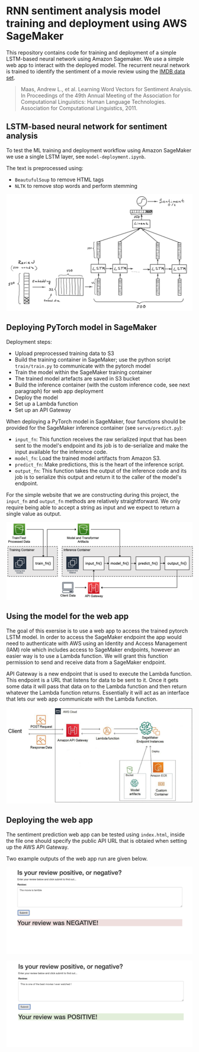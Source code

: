 # RNN sentiment analysis model training and deployment using AWS SageMaker

This repository contains code for training and deployment of a simple LSTM-based neural network using Amazon Sagemaker. We use a simple web app to interact with the deployed model.
The recurrent neural network is trained to identify the sentiment of a movie review using the [IMDB data set](http://ai.stanford.edu/~amaas/data/sentiment/).

> Maas, Andrew L., et al. Learning Word Vectors for Sentiment Analysis. In Proceedings of the 49th Annual Meeting of the Association for Computational Linguistics: Human Language Technologies. Association for Computational Linguistics, 2011.

## LSTM-based neural network for sentiment analysis

To test the ML training and deployment workflow using Amazon SageMaker we use a single LSTM layer, see `model-deployment.ipynb`.

The text is preprocessed using:

- `BeautufulSoup` to remove HTML tags
- `NLTK` to remove stop words and perform stemming

![text](figs/lstm.png)


## Deploying PyTorch model in SageMaker

Deployment steps:

- Upload preprocessed training data to S3
- Build the training container in SageMaker; use the python script `train/train.py` to communicate with the pytorch model
- Train the model within the SageMaker training container
- The trained model artefacts are saved in S3 bucket
- Build the inference container (with the custom inference code, see next paragraph) for web app deployment 
- Deploy the model
- Set up a Lambda function
- Set up an API Gateway 


When deploying a PyTorch model in SageMaker, four functions should be provided for the SageMaker inference container (see `serve/predict.py`):

- `input_fn`: This function receives the raw serialized input that has been sent to the model's endpoint and its job is to de-serialize and make the input available for the inference code.
- `model_fn`: Load the trained model artifacts from Amazon S3.
- `predict_fn`: Make predictions, this is the heart of the inference script.
- `output_fn`: This function takes the output of the inference code and its job is to serialize this output and return it to the caller of the model's endpoint.


For the simple website that we are constructing during this project, the `input_fn` and `output_fn` methods are relatively straightforward. We only require being able to accept a string as input and we expect to return a single value as output.

![text](figs/diagram1.png)


## Using the model for the web app

The goal of this exersise is to use a web app to access the trained pytorch LSTM model. In order to access the SageMaker endpoint the app would need to authenticate with AWS using an Identity and Access Management (IAM) role which includes access to SageMaker endpoints, however an easier way is to use a Lambda function. We will grant this function permission to send and receive data from a SageMaker endpoint.

API Gateway is a new endpoint that is used to execute the Lambda function. This endpoint is a URL that listens for data to be sent to it. Once it gets some data it will pass that data on to the Lambda function and then return whatever the Lambda function returns. Essentially it will act as an interface that lets our web app communicate with the Lambda function.


![text](figs/deployment.png)

## Deploying the web app

The sentiment prediction web app can be tested using `index.html`, inside the file one should specify the public API URL that is obtaied when setting up the AWS API Gateway.

Two example outputs of the web app run are given below.

<kbd>![text](figs/screen1.png)</kbd>

<kbd>![text](figs/screen2.png)</kbd>